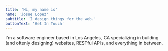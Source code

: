 ```yaml
---
title: 'Hi, my name is'
name: 'Josue Lopez'
subtitle: 'I design things for the web.'
buttonText: 'Get In Touch'
---
```


I'm a software engineer based in Los Angeles, CA specializing in building (and oftenly designing) websites, RESTful APIs, and everything in between.
